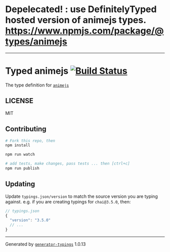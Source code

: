 
# Depelecated! : use DefinitelyTyped hosted version of animejs types. https://www.npmjs.com/package/@types/animejs


------

# Typed animejs  [![Build Status](https://travis-ci.org/types/animejs.svg?branch=master)](https://travis-ci.org/types/animejs)


The type definition for [`animejs`](https://github.com/juliangarnier/anime/)


## LICENSE

MIT

## Contributing

```sh
# Fork this repo, then
npm install

npm run watch

# add tests, make changes, pass tests ... then [ctrl+c]
npm run publish
```

## Updating

Update `typings.json/version` to match the source version you are typing against.
e.g. if you are creating typings for `chai@3.5.0`, then:

```js
// typings.json
{
  "version": "3.5.0"
  // ...
}
```

----

Generated by [`generator-typings`](https://github.com/typings/generator-typings) 1.0.13
